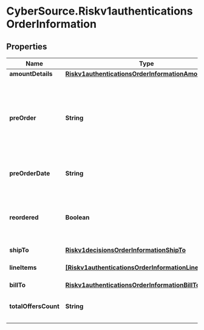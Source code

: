 # CyberSource.Riskv1authenticationsOrderInformation

## Properties
Name | Type | Description | Notes
------------ | ------------- | ------------- | -------------
**amountDetails** | [**Riskv1authenticationsOrderInformationAmountDetails**](Riskv1authenticationsOrderInformationAmountDetails.md) |  | [optional] 
**preOrder** | **String** | Indicates whether cardholder is placing an order with a future availability or release date. This field can contain one of these values: - MERCHANDISE_AVAILABLE: Merchandise available - FUTURE_AVAILABILITY: Future availability  | [optional] 
**preOrderDate** | **String** | Expected date that a pre-ordered purchase will be available. Format: YYYYMMDD  | [optional] 
**reordered** | **Boolean** | Indicates whether the cardholder is reordering previously purchased merchandise. This field can contain one of these values: - false: First time ordered - true: Reordered  | [optional] 
**shipTo** | [**Riskv1decisionsOrderInformationShipTo**](Riskv1decisionsOrderInformationShipTo.md) |  | [optional] 
**lineItems** | [**[Riskv1authenticationsOrderInformationLineItems]**](Riskv1authenticationsOrderInformationLineItems.md) | This array contains detailed information about individual products in the order. | [optional] 
**billTo** | [**Riskv1authenticationsOrderInformationBillTo**](Riskv1authenticationsOrderInformationBillTo.md) |  | [optional] 
**totalOffersCount** | **String** | Total number of articles/items in the order as a numeric decimal count. Possible values: 00 - 99  | [optional] 


